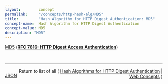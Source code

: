 ```yaml
---
layout:        concept
permalink:     "/concepts/http-hash-alg/MD5"
title:         "Hash Algorithm for HTTP Digest Authentication: MD5"
concept-name:  Hash Algorithm for HTTP Digest Authentication
concept-value: MD5
description: "MD5"
---
```


[MD5](http://tools.ietf.org/html/rfc7616#section-6.1 "Read documentation for Hash Algorithm for HTTP Digest Authentication &#34;MD5&#34;") (**[RFC 7616: HTTP Digest Access Authentication](/specs/IETF/RFC/7616 "The Hypertext Transfer Protocol (HTTP) provides a simple challenge-response authentication mechanism that may be used by a server to challenge a client request and by a client to provide authentication information. This document defines the HTTP Digest Authentication scheme that can be used with the HTTP authentication mechanism.")**)

<br/>
<hr/>

<p style="float : left"><a href="./MD5.json" title="JSON representing this particular Web Concept value">JSON</a></p>
<p style="text-align: right">Return to list of all ( <a href="../http-hash-alg/">Hash Algorithms for HTTP Digest Authentication</a> | <a href="../">Web Concepts</a> )</p>
